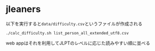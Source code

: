 # jleaners

以下を実行すると`data/difficulty.csv`というファイルが作成される
```
./calc_difficulty.sh list_person_all_extended_utf8.csv
```

web appはそれを利用してJLPTのレベルに応じた読みやすい順に並べる
